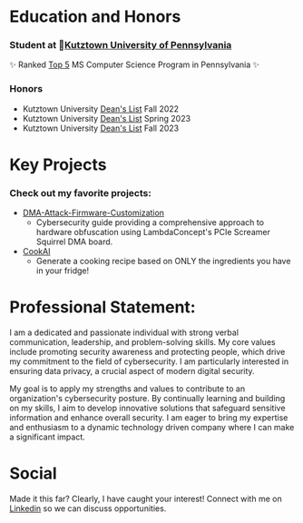 # Education and Honors
### Student at 📍[Kutztown University of Pennsylvania](https://www.kutztown.edu/academics/colleges-and-departments/liberal-arts-and-sciences/departments/computer-science-and-information-technology.html)
✨ Ranked <ins>Top 5</ins> MS Computer Science Program in Pennsylvania ✨

### Honors
- Kutztown University <ins>Dean's List</ins> Fall 2022
- Kutztown University <ins>Dean's List</ins> Spring 2023
- Kutztown University <ins>Dean's List</ins> Fall 2023

#
# Key Projects
### Check out my favorite projects:
  - [DMA-Attack-Firmware-Customization](https://github.com/acageduser/DMA-Attack-Firmware-Customization)
    - Cybersecurity guide providing a comprehensive approach to hardware obfuscation using LambdaConcept's PCIe Screamer Squirrel DMA board.
  - [CookAI](https://github.com/acageduser/cook-ai)
    - Generate a cooking recipe based on ONLY the ingredients you have in your fridge!

#
# Professional Statement:

I am a dedicated and passionate individual with strong verbal communication, leadership, and problem-solving skills. My core values include promoting security awareness and protecting people, which drive my commitment to the field of cybersecurity. I am particularly interested in ensuring data privacy, a crucial aspect of modern digital security.

My goal is to apply my strengths and values to contribute to an organization's cybersecurity posture. By continually learning and building on my skills, I aim to develop innovative solutions that safeguard sensitive information and enhance overall security. I am eager to bring my expertise and enthusiasm to a dynamic technology driven company where I can make a significant impact.

#
# Social
Made it this far? Clearly, I have caught your interest! Connect with me on [Linkedin](www.linkedin.com/in/ryan-livinghouse-872596300) so we can discuss opportunities.

<!--
**acageduser/acageduser** is a ✨ _special_ ✨ repository because its `README.md` (this file) appears on your GitHub profile.

Here are some ideas to get you started:

- 🔭 I’m currently working on ...
- 🌱 I’m currently learning ...
- 👯 I’m looking to collaborate on ...
- 🤔 I’m looking for help with ...
- 💬 Ask me about ...
- 📫 How to reach me: ...
- 😄 Pronouns: ...
- ⚡ Fun fact: ...
-->
